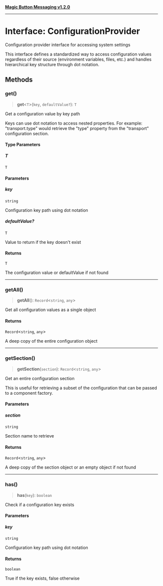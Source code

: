 [**Magic Button Messaging v1.2.0**](../README.md)

***

# Interface: ConfigurationProvider

Configuration provider interface for accessing system settings

This interface defines a standardized way to access configuration values
regardless of their source (environment variables, files, etc.) and
handles hierarchical key structure through dot notation.

## Methods

### get()

> **get**\<`T`\>(`key`, `defaultValue?`): `T`

Get a configuration value by key path

Keys can use dot notation to access nested properties.
For example: "transport.type" would retrieve the "type" property
from the "transport" configuration section.

#### Type Parameters

##### T

`T`

#### Parameters

##### key

`string`

Configuration key path using dot notation

##### defaultValue?

`T`

Value to return if the key doesn't exist

#### Returns

`T`

The configuration value or defaultValue if not found

***

### getAll()

> **getAll**(): `Record`\<`string`, `any`\>

Get all configuration values as a single object

#### Returns

`Record`\<`string`, `any`\>

A deep copy of the entire configuration object

***

### getSection()

> **getSection**(`section`): `Record`\<`string`, `any`\>

Get an entire configuration section

This is useful for retrieving a subset of the configuration
that can be passed to a component factory.

#### Parameters

##### section

`string`

Section name to retrieve

#### Returns

`Record`\<`string`, `any`\>

A deep copy of the section object or an empty object if not found

***

### has()

> **has**(`key`): `boolean`

Check if a configuration key exists

#### Parameters

##### key

`string`

Configuration key path using dot notation

#### Returns

`boolean`

True if the key exists, false otherwise
